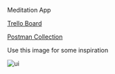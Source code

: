 Meditation App

[Trello Board](https://trello.com/b/QkTa8XVG/meditation-app)

[Postman Collection](https://github.com/JoinCODED/MP-Flutter-Meditation/blob/main/meditation.postman_collection.json)

Use this image for some inspiration 


![ui](https://user-images.githubusercontent.com/84308096/170831202-45d7bc75-bf24-44e6-80a6-9a53b4d935db.png)

